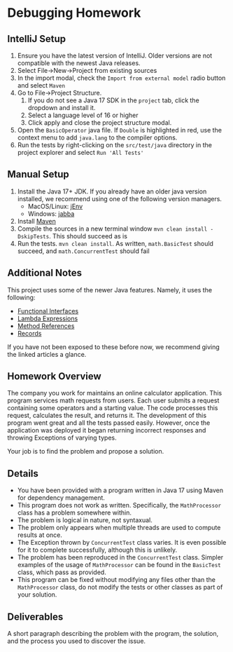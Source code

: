 # Debugging Homework

## IntelliJ Setup
1. Ensure you have the latest version of IntelliJ. Older versions are not compatible with the newest Java releases.
2. Select File->New->Project from existing sources
3. In the import modal, check the `Import from external model` radio button and select `Maven`
4. Go to File->Project Structure. 
    1. If you do not see a Java 17 SDK in the `project` tab, click the dropdown and install it. 
    2. Select a language level of 16 or higher
    3. Click apply and close the project structure modal. 
5. Open the `BasicOperator` java file. If `Double` is highlighted in red, use the context menu to add `java.lang` to the compiler options.
6. Run the tests by right-clicking on the `src/test/java` directory in the project explorer and select `Run 'All Tests'`

## Manual Setup
1. Install the Java 17+ JDK. If you already have an older java version installed, we recommend using one of the following version managers.
    * MacOS/Linux: [jEnv](https://www.jenv.be/)
    * Windows: [jabba](https://github.com/shyiko/jabba)
2. Install [Maven](https://maven.apache.org/install.html)
3. Compile the sources in a new terminal window `mvn clean install -DskipTests`. This should succeed as is
4. Run the tests. `mvn clean install`. As written, `math.BasicTest` should succeed, and `math.ConcurrentTest` should fail

## Additional Notes
This project uses some of the newer Java features. Namely, it uses the following:
* [Functional Interfaces](https://www.geeksforgeeks.org/functional-interfaces-java/)
* [Lambda Expressions](https://www.geeksforgeeks.org/lambda-expressions-java-8/)
* [Method References](https://www.geeksforgeeks.org/lambda-expressions-java-8/)
* [Records](https://www.geeksforgeeks.org/what-are-java-records-and-how-to-use-them-alongside-constructors-and-methods/)

If you have not been exposed to these before now, we recommend giving the linked articles a glance.

## Homework Overview
The company you work for maintains an online calculator application. This program services math requests from users. Each user submits a request containing some operators and a starting value. The code processes this request, calculates the result, and returns it. The development of this program went great and all the tests passed easily. However, once the application was deployed it began returning incorrect responses and throwing Exceptions of varying types.

Your job is to find the problem and propose a solution.

## Details
* You have been provided with a program written in Java 17 using Maven for dependency management.
* This program does not work as written. Specifically, the `MathProcessor` class has a problem somewhere within.
* The problem is logical in nature, not syntaxual.
* The problem only appears when multiple threads are used to compute results at once.
* The Exception thrown by `ConcurrentTest` class varies. It is even possible for it to complete successfully, although this is unlikely.
* The problem has been reproduced in the `ConcurrentTest` class. Simpler examples of the usage of `MathProcessor` can be found in the `BasicTest` class, which pass as provided.
* This program can be fixed without modifying any files other than the `MathProcessor` class, do not modify the tests or other classes as part of your solution.

## Deliverables
A short paragraph describing the problem with the program, the solution, and the process you used to discover the issue.